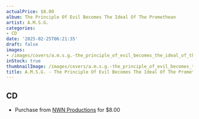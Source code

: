 ```yaml
---
actualPrice: $8.00
album: The Principle Of Evil Becomes The Ideal Of The Promethean
artist: A.M.S.G.
categories:
- CD
date: '2025-02-25T06:21:35'
draft: false
images:
- /images/covers/a.m.s.g.-the_principle_of_evil_becomes_the_ideal_of_the_promethean.jpg
inStock: true
thumbnailImage: /images/covers/a.m.s.g.-the_principle_of_evil_becomes_the_ideal_of_the_promethean-thumb.jpg
title: A.M.S.G. - The Principle Of Evil Becomes The Ideal Of The Promethean
---
```


## CD
* Purchase from [NWN Productions](http://shop.nwnprod.com/index.php?route=product/product&path=93&product_id=5855&sort=pd.name&order=ASC) for $8.00
